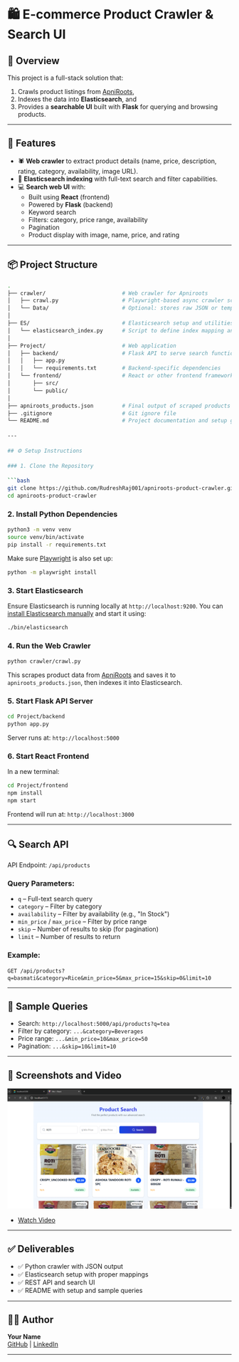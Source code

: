 # 🛍️ E-commerce Product Crawler & Search UI

## 📖 Overview

This project is a full-stack solution that:

1. Crawls product listings from [ApniRoots](https://apniroots.com/),
2. Indexes the data into **Elasticsearch**, and
3. Provides a **searchable UI** built with **Flask** for querying and browsing products.

---

## 🚀 Features

- 🕷️ **Web crawler** to extract product details (name, price, description, rating, category, availability, image URL).
- 🔎 **Elasticsearch indexing** with full-text search and filter capabilities.
- 💻 **Search web UI** with:
  - Built using **React** (frontend)
  - Powered by **Flask** (backend)
  - Keyword search
  - Filters: category, price range, availability
  - Pagination
  - Product display with image, name, price, and rating

---

## 📦 Project Structure

```bash
.
├── crawler/                        # Web crawler for Apniroots
│   ├── crawl.py                    # Playwright-based async crawler script
│   └── Data/                       # Optional: stores raw JSON or temporary crawl files
│
├── ES/                             # Elasticsearch setup and utilities
│   └── elasticsearch_index.py      # Script to define index mapping and push data
│
├── Project/                        # Web application
│   ├── backend/                    # Flask API to serve search functionality
│   │   ├── app.py
│   │   └── requirements.txt        # Backend-specific dependencies
│   └── frontend/                   # React or other frontend framework UI
│       ├── src/
│       └── public/
│
├── apniroots_products.json         # Final output of scraped products
├── .gitignore                      # Git ignore file
└── README.md                       # Project documentation and setup guide

---

## ⚙️ Setup Instructions

### 1. Clone the Repository

```bash
git clone https://github.com/RudreshRaj001/apniroots-product-crawler.git
cd apniroots-product-crawler
````

### 2. Install Python Dependencies

```bash
python3 -m venv venv
source venv/bin/activate
pip install -r requirements.txt
```

Make sure [Playwright](https://playwright.dev/python/docs/intro) is also set up:

```bash
python -m playwright install
```

### 3. Start Elasticsearch

Ensure Elasticsearch is running locally at `http://localhost:9200`.
You can [install Elasticsearch manually](https://www.elastic.co/downloads/elasticsearch) and start it using:

```bash
./bin/elasticsearch
```

### 4. Run the Web Crawler

```bash
python crawler/crawl.py
```

This scrapes product data from [ApniRoots](https://apniroots.com/) and saves it to `apniroots_products.json`, then indexes it into Elasticsearch.

### 5. Start Flask API Server

```bash
cd Project/backend
python app.py
```

Server runs at: `http://localhost:5000`

### 6. Start React Frontend

In a new terminal:

```bash
cd Project/frontend
npm install
npm start
```

Frontend will run at: `http://localhost:3000`

---

## 🔍 Search API

API Endpoint: `/api/products`

### Query Parameters:

- `q` – Full-text search query  
- `category` – Filter by category  
- `availability` – Filter by availability (e.g., "In Stock")  
- `min_price` / `max_price` – Filter by price range  
- `skip` – Number of results to skip (for pagination)  
- `limit` – Number of results to return  

### Example:

```http
GET /api/products?q=basmati&category=Rice&min_price=5&max_price=15&skip=0&limit=10
```

---

## 🧪 Sample Queries

- Search: `http://localhost:5000/api/products?q=tea`
- Filter by category: `...&category=Beverages`
- Price range: `...&min_price=10&max_price=50`
- Pagination: `...&skip=10&limit=10`

---

## 📸 Screenshots and Video

![E-commerce Search](image.png)

- [Watch Video](https://www.youtube.com/watch?v=98mf6Y3uj2I)

---

## ✅ Deliverables

- ✅ Python crawler with JSON output  
- ✅ Elasticsearch setup with proper mappings  
- ✅ REST API and search UI  
- ✅ README with setup and sample queries  

---

## 🧑‍💻 Author

**Your Name**  
[GitHub](https://github.com/RudreshRaj001) | [LinkedIn](https://www.linkedin.com/in/rudreshraj/)

---
